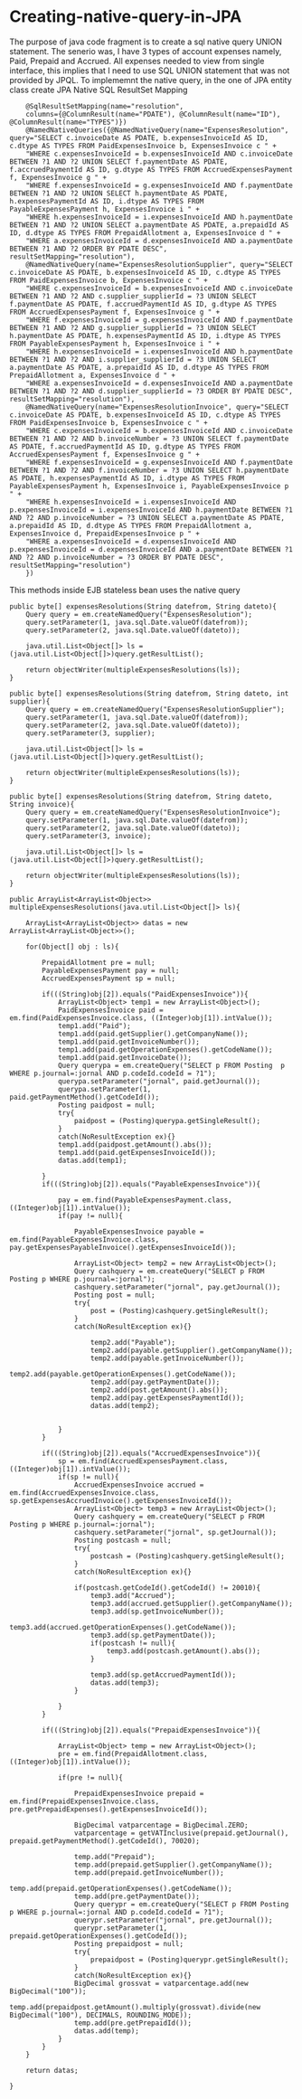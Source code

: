Creating-native-query-in-JPA
============================

The purpose of java code fragment is to create a sql native query UNION statement. The senerio was, I have 3 types of account expenses namely, Paid, Prepaid and Accrued. All expenses needed to view from single interface, this implies that I need to use SQL UNION statement that was not provided by JPQL. To implememnt the native query, in the one of JPA entity class create JPA Native SQL ResultSet Mapping 
      
      
      
      
      
      
        @SqlResultSetMapping(name="resolution", 
        columns={@ColumnResult(name="PDATE"), @ColumnResult(name="ID"), @ColumnResult(name="TYPES")})
        @NamedNativeQueries({@NamedNativeQuery(name="ExpensesResolution", query="SELECT c.invoiceDate AS PDATE, b.expensesInvoiceId AS ID, c.dtype AS TYPES FROM PaidExpensesInvoice b, ExpensesInvoice c " +
        "WHERE c.expensesInvoiceId = b.expensesInvoiceId AND c.invoiceDate BETWEEN ?1 AND ?2 UNION SELECT f.paymentDate AS PDATE, f.accruedPaymentId AS ID, g.dtype AS TYPES FROM AccruedExpensesPayment f, ExpensesInvoice g " + 
        "WHERE f.expensesInvoiceId = g.expensesInvoiceId AND f.paymentDate BETWEEN ?1 AND ?2 UNION SELECT h.paymentDate AS PDATE, h.expensesPaymentId AS ID, i.dtype AS TYPES FROM PayableExpensesPayment h, ExpensesInvoice i " +
        "WHERE h.expensesInvoiceId = i.expensesInvoiceId AND h.paymentDate BETWEEN ?1 AND ?2 UNION SELECT a.paymentDate AS PDATE, a.prepaidId AS ID, d.dtype AS TYPES FROM PrepaidAllotment a, ExpensesInvoice d " +
        "WHERE a.expensesInvoiceId = d.expensesInvoiceId AND a.paymentDate BETWEEN ?1 AND ?2 ORDER BY PDATE DESC", resultSetMapping="resolution"),
        @NamedNativeQuery(name="ExpensesResolutionSupplier", query="SELECT c.invoiceDate AS PDATE, b.expensesInvoiceId AS ID, c.dtype AS TYPES FROM PaidExpensesInvoice b, ExpensesInvoice c " +
        "WHERE c.expensesInvoiceId = b.expensesInvoiceId AND c.invoiceDate BETWEEN ?1 AND ?2 AND c.supplier_supplierId = ?3 UNION SELECT f.paymentDate AS PDATE, f.accruedPaymentId AS ID, g.dtype AS TYPES FROM AccruedExpensesPayment f, ExpensesInvoice g " + 
        "WHERE f.expensesInvoiceId = g.expensesInvoiceId AND f.paymentDate BETWEEN ?1 AND ?2 AND g.supplier_supplierId = ?3 UNION SELECT h.paymentDate AS PDATE, h.expensesPaymentId AS ID, i.dtype AS TYPES FROM PayableExpensesPayment h, ExpensesInvoice i " +
        "WHERE h.expensesInvoiceId = i.expensesInvoiceId AND h.paymentDate BETWEEN ?1 AND ?2 AND i.supplier_supplierId = ?3 UNION SELECT a.paymentDate AS PDATE, a.prepaidId AS ID, d.dtype AS TYPES FROM PrepaidAllotment a, ExpensesInvoice d " +
        "WHERE a.expensesInvoiceId = d.expensesInvoiceId AND a.paymentDate BETWEEN ?1 AND ?2 AND d.supplier_supplierId = ?3 ORDER BY PDATE DESC", resultSetMapping="resolution"),
        @NamedNativeQuery(name="ExpensesResolutionInvoice", query="SELECT c.invoiceDate AS PDATE, b.expensesInvoiceId AS ID, c.dtype AS TYPES FROM PaidExpensesInvoice b, ExpensesInvoice c " +
        "WHERE c.expensesInvoiceId = b.expensesInvoiceId AND c.invoiceDate BETWEEN ?1 AND ?2 AND b.invoiceNumber = ?3 UNION SELECT f.paymentDate AS PDATE, f.accruedPaymentId AS ID, g.dtype AS TYPES FROM AccruedExpensesPayment f, ExpensesInvoice g " + 
        "WHERE f.expensesInvoiceId = g.expensesInvoiceId AND f.paymentDate BETWEEN ?1 AND ?2 AND f.invoiceNumber = ?3 UNION SELECT h.paymentDate AS PDATE, h.expensesPaymentId AS ID, i.dtype AS TYPES FROM PayableExpensesPayment h, ExpensesInvoice i, PayableExpensesInvoice p " +
        "WHERE h.expensesInvoiceId = i.expensesInvoiceId AND p.expensesInvoiceId = i.expensesInvoiceId AND h.paymentDate BETWEEN ?1 AND ?2 AND p.invoiceNumber = ?3 UNION SELECT a.paymentDate AS PDATE, a.prepaidId AS ID, d.dtype AS TYPES FROM PrepaidAllotment a, ExpensesInvoice d, PrepaidExpensesInvoice p " +
        "WHERE a.expensesInvoiceId = d.expensesInvoiceId AND p.expensesInvoiceId = d.expensesInvoiceId AND a.paymentDate BETWEEN ?1 AND ?2 AND p.invoiceNumber = ?3 ORDER BY PDATE DESC", resultSetMapping="resolution")
        })

This methods inside EJB stateless bean uses the native query 


    public byte[] expensesResolutions(String datefrom, String dateto){ 
        Query query = em.createNamedQuery("ExpensesResolution");
        query.setParameter(1, java.sql.Date.valueOf(datefrom));
        query.setParameter(2, java.sql.Date.valueOf(dateto));
 
        java.util.List<Object[]> ls = (java.util.List<Object[]>)query.getResultList();
         
        return objectWriter(multipleExpensesResolutions(ls));
    }
     
    public byte[] expensesResolutions(String datefrom, String dateto, int supplier){ 
        Query query = em.createNamedQuery("ExpensesResolutionSupplier");
        query.setParameter(1, java.sql.Date.valueOf(datefrom));
        query.setParameter(2, java.sql.Date.valueOf(dateto));
        query.setParameter(3, supplier);
         
        java.util.List<Object[]> ls = (java.util.List<Object[]>)query.getResultList();
         
        return objectWriter(multipleExpensesResolutions(ls));
    }
     
    public byte[] expensesResolutions(String datefrom, String dateto, String invoice){ 
        Query query = em.createNamedQuery("ExpensesResolutionInvoice");
        query.setParameter(1, java.sql.Date.valueOf(datefrom));
        query.setParameter(2, java.sql.Date.valueOf(dateto));
        query.setParameter(3, invoice);
         
        java.util.List<Object[]> ls = (java.util.List<Object[]>)query.getResultList();
         
        return objectWriter(multipleExpensesResolutions(ls));
    }

    public ArrayList<ArrayList<Object>> multipleExpensesResolutions(java.util.List<Object[]> ls){
         
        ArrayList<ArrayList<Object>> datas = new ArrayList<ArrayList<Object>>();
         
        for(Object[] obj : ls){
         
            PrepaidAllotment pre = null;
            PayableExpensesPayment pay = null;
            AccruedExpensesPayment sp = null;
             
            if(((String)obj[2]).equals("PaidExpensesInvoice")){
                ArrayList<Object> temp1 = new ArrayList<Object>();
                PaidExpensesInvoice paid = em.find(PaidExpensesInvoice.class, ((Integer)obj[1]).intValue());
                temp1.add("Paid");
                temp1.add(paid.getSupplier().getCompanyName());
                temp1.add(paid.getInvoiceNumber());
                temp1.add(paid.getOperationExpenses().getCodeName());
                temp1.add(paid.getInvoiceDate());
                Query querypa = em.createQuery("SELECT p FROM Posting  p WHERE p.journal=:jornal AND p.codeId.codeId = ?1");
                querypa.setParameter("jornal", paid.getJournal());
                querypa.setParameter(1, paid.getPaymentMethod().getCodeId());
                Posting paidpost = null;
                try{
                    paidpost = (Posting)querypa.getSingleResult();
                }
                catch(NoResultException ex){}
                temp1.add(paidpost.getAmount().abs());
                temp1.add(paid.getExpensesInvoiceId());
                datas.add(temp1);       
                     
            }
            if(((String)obj[2]).equals("PayableExpensesInvoice")){
         
                pay = em.find(PayableExpensesPayment.class, ((Integer)obj[1]).intValue());
                if(pay != null){
                 
                    PayableExpensesInvoice payable = em.find(PayableExpensesInvoice.class, pay.getExpensesPayableInvoice().getExpensesInvoiceId());
                 
                    ArrayList<Object> temp2 = new ArrayList<Object>();
                    Query cashquery = em.createQuery("SELECT p FROM Posting p WHERE p.journal=:jornal");                
                    cashquery.setParameter("jornal", pay.getJournal());
                    Posting post = null;
                    try{    
                        post = (Posting)cashquery.getSingleResult();
                    }
                    catch(NoResultException ex){}
                     
                        temp2.add("Payable");
                        temp2.add(payable.getSupplier().getCompanyName());
                        temp2.add(payable.getInvoiceNumber());
                        temp2.add(payable.getOperationExpenses().getCodeName());
                        temp2.add(pay.getPaymentDate());
                        temp2.add(post.getAmount().abs());
                        temp2.add(pay.getExpensesPaymentId());
                        datas.add(temp2);
                     
                     
                }
            }
             
            if(((String)obj[2]).equals("AccruedExpensesInvoice")){
                sp = em.find(AccruedExpensesPayment.class, ((Integer)obj[1]).intValue());
                if(sp != null){
                    AccruedExpensesInvoice accrued = em.find(AccruedExpensesInvoice.class, sp.getExpensesAccruedInvoice().getExpensesInvoiceId());
                    ArrayList<Object> temp3 = new ArrayList<Object>();
                    Query cashquery = em.createQuery("SELECT p FROM Posting p WHERE p.journal=:jornal");
                    cashquery.setParameter("jornal", sp.getJournal());              
                    Posting postcash = null;
                    try{    
                        postcash = (Posting)cashquery.getSingleResult();
                    }
                    catch(NoResultException ex){}
                     
                    if(postcash.getCodeId().getCodeId() != 20010){
                        temp3.add("Accrued");
                        temp3.add(accrued.getSupplier().getCompanyName());
                        temp3.add(sp.getInvoiceNumber());
                        temp3.add(accrued.getOperationExpenses().getCodeName());
                        temp3.add(sp.getPaymentDate());
                        if(postcash != null){
                            temp3.add(postcash.getAmount().abs());
                        }
 
                        temp3.add(sp.getAccruedPaymentId());
                        datas.add(temp3);
                    }
                 
                }
            }   
             
            if(((String)obj[2]).equals("PrepaidExpensesInvoice")){
             
                ArrayList<Object> temp = new ArrayList<Object>();
                pre = em.find(PrepaidAllotment.class, ((Integer)obj[1]).intValue());
                 
                if(pre != null){
 
                    PrepaidExpensesInvoice prepaid = em.find(PrepaidExpensesInvoice.class, pre.getPrepaidExpenses().getExpensesInvoiceId());
     
                    BigDecimal vatparcentage = BigDecimal.ZERO;
                    vatparcentage = getVATInclusive(prepaid.getJournal(), prepaid.getPaymentMethod().getCodeId(), 70020);
             
                    temp.add("Prepaid");
                    temp.add(prepaid.getSupplier().getCompanyName());
                    temp.add(prepaid.getInvoiceNumber());
                    temp.add(prepaid.getOperationExpenses().getCodeName());
                    temp.add(pre.getPaymentDate());
                    Query querypr = em.createQuery("SELECT p FROM Posting  p WHERE p.journal=:jornal AND p.codeId.codeId = ?1");
                    querypr.setParameter("jornal", pre.getJournal());
                    querypr.setParameter(1, prepaid.getOperationExpenses().getCodeId());
                    Posting prepaidpost = null;
                    try{
                        prepaidpost = (Posting)querypr.getSingleResult();
                    }
                    catch(NoResultException ex){}
                    BigDecimal grossvat = vatparcentage.add(new BigDecimal("100"));
                    temp.add(prepaidpost.getAmount().multiply(grossvat).divide(new BigDecimal("100"), DECIMALS, ROUNDING_MODE));
                    temp.add(pre.getPrepaidId());
                    datas.add(temp);
                }
            }
        }
 
        return datas;
     
    }
